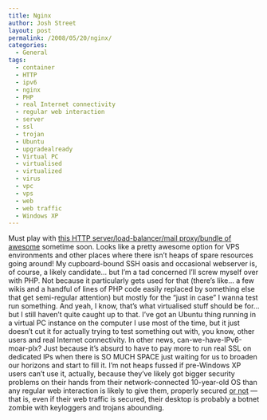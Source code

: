 ```yaml
---
title: Nginx
author: Josh Street
layout: post
permalink: /2008/05/20/nginx/
categories:
  - General
tags:
  - container
  - HTTP
  - ipv6
  - nginx
  - PHP
  - real Internet connectivity
  - regular web interaction
  - server
  - ssl
  - trojan
  - Ubuntu
  - upgradealready
  - Virtual PC
  - virtualised
  - virtualized
  - virus
  - vpc
  - vps
  - web
  - web traffic
  - Windows XP
---
```

Must play with [this HTTP server/load-balancer/mail proxy/bundle of awesome][1] sometime soon. Looks like a pretty awesome option for VPS environments and other places where there isn&#8217;t heaps of spare resources going around! My cupboard-bound SSH oasis and occasional webserver is, of course, a likely candidate&#8230; but I&#8217;m a tad concerned I&#8217;ll screw myself over with PHP. Not because it particularly gets used for that (there&#8217;s like&#8230; a few wikis and a handful of lines of PHP code easily replaced by something else that get semi-regular attention) but mostly for the &#8220;just in case&#8221; I wanna test run something. And yeah, I know, that&#8217;s what virtualised stuff should be for&#8230; but I still haven&#8217;t quite caught up to that. I&#8217;ve got an Ubuntu thing running in a virtual PC instance on the computer I use most of the time, but it just doesn&#8217;t cut it for actually trying to test something out with, you know, other users and real Internet connectivity. In other news, can-we-have-IPv6-moar-plx? Just because it&#8217;s absurd to have to pay more to run real SSL on dedicated IPs when there is SO MUCH SPACE just waiting for us to broaden our horizons and start to fill it. I&#8217;m not heaps fussed if pre-Windows XP users can&#8217;t use it, actually, because they&#8217;ve likely got bigger security problems on their hands from their network-connected 10-year-old OS than any regular web interaction is likely to give them, properly secured [or not][2] &#8212; that is, even if their web traffic is secured, their desktop is probably a botnet zombie with keyloggers and trojans abounding.

 [1]: http://nginx.net/
 [2]: http://www.debian.org/security/2008/dsa-1571